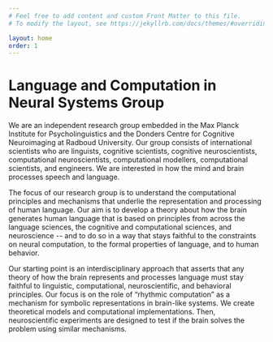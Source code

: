 ```yaml
---
# Feel free to add content and custom Front Matter to this file.
# To modify the layout, see https://jekyllrb.com/docs/themes/#overriding-theme-defaults

layout: home
order: 1
---
```


# Language and Computation in Neural Systems Group

We are an independent research group embedded in the Max Planck Institute for Psycholinguistics and the Donders Centre for Cognitive Neuroimaging at Radboud University. Our group consists of international scientists who are linguists, cognitive scientists, cognitive neuroscientists, computational neuroscientists, computational modellers, computational scientists, and engineers. We are interested in how the mind and brain processes speech and language.

The focus of our research group is to understand the computational principles and mechanisms that underlie the representation and processing of human language.  Our aim is to develop a theory about how the brain generates human language that is based on principles from across the language sciences, the cognitive and computational sciences, and neuroscience -- and to do so in a way that stays faithful to the constraints on neural computation, to the formal properties of language, and to human behavior.

Our starting point is an interdisciplinary approach that asserts that any theory of how the brain represents and processes language must stay faithful to linguistic, computational, neuroscientific, and behavioral principles. Our focus is on the role of “rhythmic computation” as a mechanism for symbolic representations in brain-like systems. We create theoretical models and computational implementations. Then, neuroscientific experiments are designed to test if the brain solves the problem using similar mechanisms.
